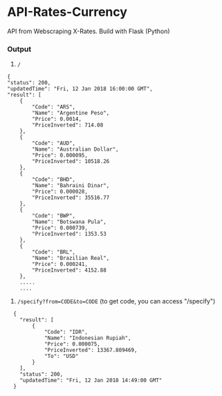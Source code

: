 # API-Rates-Currency
API from Webscraping X-Rates. Build with Flask (Python)

### Output
1.  `/`
```
{
"status": 200,
"updatedTime": "Fri, 12 Jan 2018 16:00:00 GMT",
"result": [
    {
        "Code": "ARS",
        "Name": "Argentine Peso",
        "Price": 0.0014,
        "PriceInverted": 714.08
    },
    {
        "Code": "AUD",
        "Name": "Australian Dollar",
        "Price": 0.000095,
        "PriceInverted": 10518.26
    },
    {
        "Code": "BHD",
        "Name": "Bahraini Dinar",
        "Price": 0.000028,
        "PriceInverted": 35516.77
    },
    {
        "Code": "BWP",
        "Name": "Botswana Pula",
        "Price": 0.000739,
        "PriceInverted": 1353.53
    },
    {
        "Code": "BRL",
        "Name": "Brazilian Real",
        "Price": 0.000241,
        "PriceInverted": 4152.88
    },
    .....
    ....
```

1.  `/specify?from=CODE&to=CODE` (to get code, you can access "/specify")
```
  {
    "result": [
        {
            "Code": "IDR",
            "Name": "Indonesian Rupiah",
            "Price": 0.000075,
            "PriceInverted": 13367.809469,
            "To": "USD"
        }
    ],
    "status": 200,
    "updatedTime": "Fri, 12 Jan 2018 14:49:00 GMT"
  }
